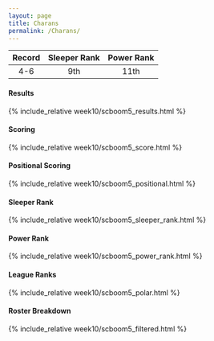 ```yaml
---
layout: page
title: Charans
permalink: /Charans/
---
```


Record | Sleeper Rank | Power Rank               
:--: | :--: | :--:
4-6 | 9th | 11th   

#### Results
{% include_relative week10/scboom5_results.html %}

#### Scoring
{% include_relative week10/scboom5_score.html %}

#### Positional Scoring
{% include_relative week10/scboom5_positional.html %}

#### Sleeper Rank
{% include_relative week10/scboom5_sleeper_rank.html %}

#### Power Rank
{% include_relative week10/scboom5_power_rank.html %}

#### League Ranks
{% include_relative week10/scboom5_polar.html %}

#### Roster Breakdown
{% include_relative week10/scboom5_filtered.html %}
